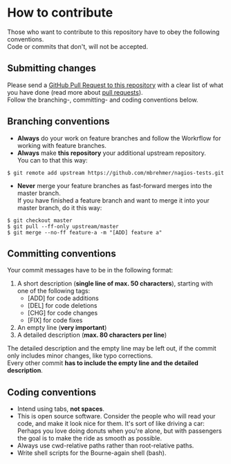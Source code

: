 # How to contribute #

Those who want to contribute to this repository have to obey the following conventions.<br/>
Code or commits that don't, will not be accepted.

## Submitting changes ##

Please send a [GitHub Pull Request to this repository](https://github.com/mbrehmer/nagios-tests/pull/new)
with a clear list of what you have done (read more about [pull requests](http://help.github.com/pull-requests/)).<br/>
Follow the branching-, committing- and coding conventions below.

## Branching conventions ##

* **Always** do your work on feature branches and follow the Workrflow for working with feature branches.
* **Always** make **this repository** your additional upstream repository.<br/>
You can to that this way:
```
$ git remote add upstream https://github.com/mbrehmer/nagios-tests.git
```
* **Never** merge your feature branches as fast-forward merges into the master branch.<br/>
If you have finished a feature branch and want to merge it into your master branch, do it this way:
```
$ git checkout master
$ git pull --ff-only upstream/master
$ git merge --no-ff feature-a -m "[ADD] feature a"
```

## Committing conventions ##
Your commit messages have to be in the following format:

1. A short description (**single line of max. 50 characters**), starting with one of the following tags:
   * [ADD] for code additions
   * [DEL] for code deletions
   * [CHG] for code changes
   * [FIX] for code fixes
2. An empty line (**very important**)
3. A detailed description (**max. 80 characters per line**)

The detailed description and the empty line may be left out, if the commit only includes minor changes, like typo corrections.<br/>
Every other commit **has to include the empty line and the detailed description**.

## Coding conventions ##

* Intend using tabs, **not spaces**.
* This is open source software.
Consider the people who will read your code, and make it look nice for them.
It's sort of like driving a car: Perhaps you love doing donuts when you're alone,
but with passengers the goal is to make the ride as smooth as possible.
* Always use cwd-relative paths rather than root-relative paths.
* Write shell scripts for the Bourne-again shell (bash).
